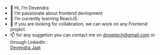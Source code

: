 - 👋 Hi, I’m Devendra
- 👀 I’m passionate about frontend devlopment
- 🌱 I’m currently learning ReactJS.
- 💞️ If you are looking for collabration, we can work on any Frontend project.
- 📫 for any suggetion you can contact me on dnowtech@gmail.com or through LinkedIn : <div class="badge-base LI-profile-badge" data-locale="en_US" data-size="medium" data-theme="dark" data-type="VERTICAL" data-vanity="devendra-jaat-5a009728b" data-version="v1"><a class="badge-base__link LI-simple-link" href="https://www.linkedin.com/in/devendra-dhuvan?utm_source=share&utm_campaign=share_via&utm_content=profile&utm_medium=android_app">Devendra Jaat</a></div>
              




<!---
Devendraxp/Devendraxp is a ✨ special ✨ repository because its `README.md` (this file) appears on your GitHub profile.
You can click the Preview link to take a look at your changes.
--->
